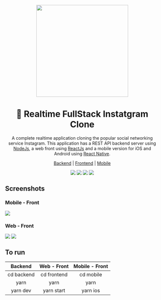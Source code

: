 <p align="center"><img src="https://upload.wikimedia.org/wikipedia/commons/thumb/2/2a/Instagram_logo.svg/1200px-Instagram_logo.svg.png" width="300"></p>

<h1 align="center">📸 Realtime FullStack Instatgram Clone</h1>
<p align="center">A complete realtime application cloning the popular social networking service Instagram. This application has a REST API backend server using <a href="https://nodejs.org/en/">NodeJs</a>, a web front using <a href="https://reactjs.org/">ReactJs</a> and a mobile version for iOS and Android using <a href="https://facebook.github.io/react-native/">React Native</a>. </p>

<p align="center">
  <a href="https://github.com/yarapolana/instagram-fullstack-clone/tree/master/backend" >Backend</a>
  |
  <a href="https://github.com/yarapolana/instagram-fullstack-clone/tree/master/frontend" >Frontend</a>
  |
  <a href="https://github.com/yarapolana/instagram-fullstack-clone/tree/master/mobile" >Mobile</a>
</p>

<p align="center">
  <img src="https://img.shields.io/badge/platform-node-blue" >
  <img src="https://img.shields.io/badge/platform-react-blue" >
  <img src="https://img.shields.io/badge/platform-react--native-blue" >
  <a href="https://yarapolana.com"><img src="https://img.shields.io/badge/createdby-yarapolana-red.svg" ></a>
</p>

## Screenshots 

### Mobile - Front
![](https://raw.githubusercontent.com/yarapolana/rocketseat-omnistack7/master/images/omnistack-7-mobile.jpg)


### Web - Front
![](https://raw.githubusercontent.com/yarapolana/rocketseat-omnistack7/master/images/omnistack-7-web-feed.jpg)
![](https://raw.githubusercontent.com/yarapolana/rocketseat-omnistack7/master/images/omnistack-7-web-post.jpg)


To run
----------------------------------
| Backend        | Web - Front        | Mobile - Front        |
|:-------------:|:-------------:|:-------------:|
| cd backend  | cd frontend | cd mobile| 
| yarn |  yarn| yarn| 
| yarn dev  | yarn start | yarn ios | 

